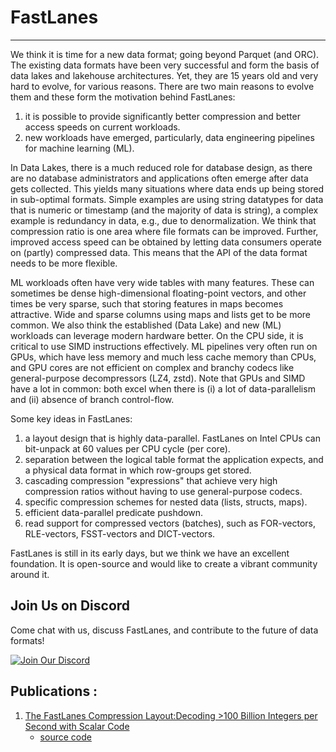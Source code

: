 # FastLanes
---
We think it is time for a new data format; going beyond Parquet (and ORC). The existing data formats have been very
successful and form the basis
of data lakes and lakehouse architectures. Yet, they are 15 years old and very hard to evolve, for various reasons.
There are two main reasons to
evolve them and these form the motivation behind FastLanes:

1. it is possible to provide significantly better compression and better access speeds on current workloads.
2. new workloads have emerged, particularly, data engineering pipelines for machine learning (ML).

In Data Lakes, there is a much reduced role for database design, as there are no database administrators and
applications often emerge after data gets
collected. This yields many situations where data ends up being stored in sub-optimal formats. Simple examples are using
string datatypes for
data that is numeric or timestamp (and the majority of data is string), a complex example is redundancy in data, e.g.,
due to denormalization.
We think that compression ratio is one area where file formats can be improved. Further, improved access speed can be
obtained by letting data
consumers operate on (partly) compressed data. This means that the API of the data format needs to be more flexible.

ML workloads often have very wide tables with many features. These can sometimes be dense high-dimensional
floating-point vectors, and other times
be very sparse, such that storing features in maps becomes attractive. Wide and sparse columns using maps and lists get
to be more common.
We also think the established (Data Lake) and new (ML) workloads can leverage modern hardware better. On the CPU side,
it is critical to use SIMD instructions
effectively. ML pipelines very often run on GPUs, which have less memory and much less cache memory than CPUs, and GPU
cores are not efficient on
complex and branchy codecs like general-purpose decompressors (LZ4, zstd). Note that GPUs and SIMD have a lot in common:
both excel when there is
(i) a lot of data-parallelism and (ii) absence of branch control-flow.

Some key ideas in FastLanes:

1. a layout design that is highly data-parallel. FastLanes on Intel CPUs can bit-unpack at 60 values per CPU cycle (per
   core).
2. separation between the logical table format the application expects, and a physical data format in which row-groups
   get stored.
3. cascading compression "expressions" that achieve very high compression ratios without having to use general-purpose
   codecs.
4. specific compression schemes for nested data (lists, structs, maps).
5. efficient data-parallel predicate pushdown.
6. read support for compressed vectors (batches), such as FOR-vectors, RLE-vectors, FSST-vectors and DICT-vectors.

FastLanes is still in its early days, but we think we have an excellent foundation. It is open-source and would like to
create a vibrant community around it.

## Join Us on Discord

Come chat with us, discuss FastLanes, and contribute to the future of data formats!

[![Join Our Discord](https://img.shields.io/discord/1282716959099588651?label=Join%20Us%20on%20Discord&logo=discord&color=7289da)](https://discord.gg/SpTHkCQ7uh)

## Publications :

1. [The FastLanes Compression Layout:Decoding >100 Billion Integers per Second with Scalar Code](https://www.vldb.org/pvldb/vol16/p2132-afroozeh.pdf)
    - [source code]()

    

